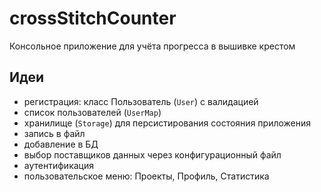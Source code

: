 # crossStitchCounter
Консольное приложение для учёта прогресса в вышивке крестом

## Идеи
- регистрация: класс Пользователь (`User`) с валидацией
- список пользователей (`UserMap`)
- хранилище (`Storage`) для персистирования состояния приложения
- запись в файл
- добавление в БД
- выбор поставщиков данных через конфигурационный файл
- аутентификация
- пользовательское меню: Проекты, Профиль, Статистика
